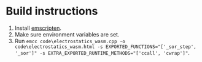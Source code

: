 # Build instructions
1. Install [emscripten](http://emscripten.org/).
2. Make sure environment variables are set.
3. Run `emcc code\electrostatics_wasm.cpp -o code\electrostatics_wasm.html -s EXPORTED_FUNCTIONS="['_sor_step', '_sor']" -s EXTRA_EXPORTED_RUNTIME_METHODS="['ccall', 'cwrap']"`.
